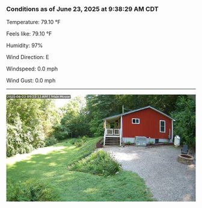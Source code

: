 ### Conditions as of June 23, 2025 at 9:38:29 AM CDT 

Temperature: 79.10 &deg;F

Feels like: 79.10 &deg;F

Humidity: 97%

Wind Direction: E

Windspeed: 0.0 mph

Wind Gust: 0.0 mph

---

<img src="./images/latest.jpeg"/>


